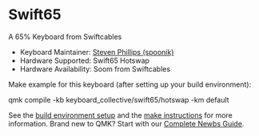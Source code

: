 # Swift65

A 65% Keyboard from Swiftcables

* Keyboard Maintainer: [Steven Phillips (spoonik)](https://github.com/keyboardcollective)
* Hardware Supported: Swift65 Hotswap
* Hardware Availability: Soom from Swiftcables

Make example for this keyboard (after setting up your build environment):

qmk compile -kb keyboard_collective/swift65/hotswap -km default

See the [build environment setup](https://docs.qmk.fm/#/getting_started_build_tools) and the [make instructions](https://docs.qmk.fm/#/getting_started_make_guide) for more information. Brand new to QMK? Start with our [Complete Newbs Guide](https://docs.qmk.fm/#/newbs).